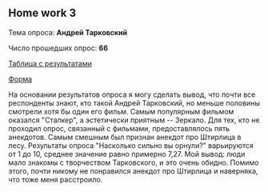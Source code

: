 ## Home work 3
Тема опроса: **Андрей Тарковский**

Число прошедших опрос: **66**

[Таблица с результатами](https://docs.google.com/spreadsheets/d/1TQSJdW5lccfmeV8IUr0tZJ7gTyNAVt6SW35FQJf45BY/edit?usp=sharing)

[Форма](https://docs.google.com/forms/d/e/1FAIpQLSfi6LQ9iPPa0TKIyxGqZrk21-eFry276ehVOB0f-40DLLA1Ww/closedform)

На основании результатов опроса я могу сделать вывод, что почти все респонденты знают, кто такой Андрей Тарковский, но меньше половины смотрели хотя бы один его фильм. Самым популярным фильмом оказался "Сталкер", а эстетически приятным -- Зеркало. 
Для тех, кто не проходил опрос, связанный с фильмами, предоставлялось пять анекдотов. Самым смешным был признан анекдот про Штирлица в лесу. Результаты опроса "Насколько сильно вы орнули?" варьируются от 1 до 10, среднее значение равно примерно 7,27. Мой вывод: люди мало знакомы с творчеством Тарковского, и это очень обидно. Помимо этого, почти никому не понравился анекдот про Штирлица и наверняка, что тоже меня расстроило.
